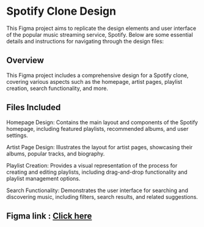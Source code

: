 # Spotify Clone Design 
This Figma project aims to replicate the design elements and user interface of the popular music streaming service, Spotify. Below are some essential details and instructions for navigating through the design files:

## Overview
This Figma project includes a comprehensive design for a Spotify clone, covering various aspects such as the homepage, artist pages, playlist creation, search functionality, and more.

## Files Included
Homepage Design: Contains the main layout and components of the Spotify homepage, including featured playlists, recommended albums, and user settings.

Artist Page Design: Illustrates the layout for artist pages, showcasing their albums, popular tracks, and biography.

Playlist Creation: Provides a visual representation of the process for creating and editing playlists, including drag-and-drop functionality and playlist management options.

Search Functionality: Demonstrates the user interface for searching and discovering music, including filters, search results, and related suggestions.

## Figma link : <a href ="https://www.figma.com/file/IALPbEkkHOAPyDqO72wmBM/Spotify-clone?type=design&mode=design&t=PSujq5dHBsxMkhBs-0">Click here </a>
